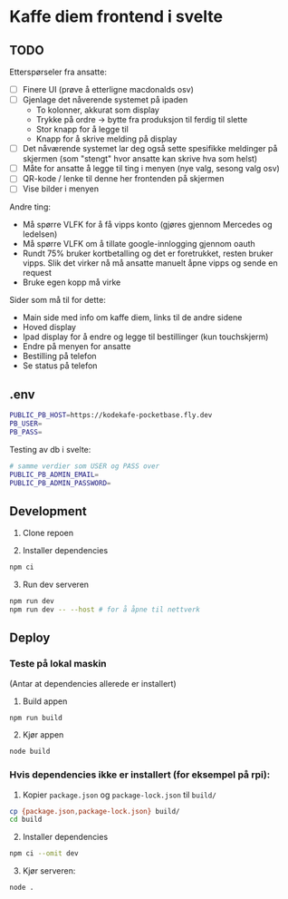 # Kaffe diem frontend i svelte

## TODO

Etterspørseler fra ansatte:

- [ ] Finere UI (prøve å etterligne macdonalds osv)
- [ ] Gjenlage det nåverende systemet på ipaden
  - To kolonner, akkurat som display
  - Trykke på ordre -> bytte fra produksjon til ferdig til slette
  - Stor knapp for å legge til
  - Knapp for å skrive melding på display
- [ ] Det nåværende systemet lar deg også sette spesifikke meldinger på skjermen (som "stengt" hvor ansatte kan skrive hva som helst)
- [ ] Måte for ansatte å legge til ting i menyen (nye valg, sesong valg osv)
- [ ] QR-kode / lenke til denne her frontenden på skjermen
- [ ] Vise bilder i menyen

Andre ting:

- Må spørre VLFK for å få vipps konto (gjøres gjennom Mercedes og ledelsen)
- Må spørre VLFK om å tillate google-innlogging gjennom oauth
- Rundt 75% bruker kortbetalling og det er foretrukket, resten bruker vipps. Slik det virker nå må ansatte manuelt åpne vipps og sende en request
- Bruke egen kopp må virke

Sider som må til for dette:

- Main side med info om kaffe diem, links til de andre sidene
- Hoved display
- Ipad display for å endre og legge til bestillinger (kun touchskjerm)
- Endre på menyen for ansatte
- Bestilling på telefon
- Se status på telefon

## .env

```bash
PUBLIC_PB_HOST=https://kodekafe-pocketbase.fly.dev
PB_USER=
PB_PASS=
```

Testing av db i svelte:

```bash
# samme verdier som USER og PASS over
PUBLIC_PB_ADMIN_EMAIL=
PUBLIC_PB_ADMIN_PASSWORD=
```

## Development

1. Clone repoen

2. Installer dependencies

```bash
npm ci
```

3. Run dev serveren

```bash
npm run dev
npm run dev -- --host # for å åpne til nettverk
```

## Deploy

### Teste på lokal maskin

(Antar at dependencies allerede er installert)

1. Build appen

```bash
npm run build
```

2. Kjør appen

```bash
node build
```

### Hvis dependencies ikke er installert (for eksempel på rpi):

1. Kopier `package.json` og `package-lock.json` til `build/`

```bash
cp {package.json,package-lock.json} build/
cd build
```

2. Installer dependencies

```bash
npm ci --omit dev
```

3. Kjør serveren:

```bash
node .
```
